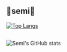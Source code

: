 ## 🌱semi🌱 ##

[![Top Langs](https://github-readme-stats.vercel.app/api/top-langs/?username=semilaver&layout=compact)](https://github.com/semilaver/github-readme-stats)
</br>
##
![Semi's GitHub stats](https://github-readme-stats.vercel.app/api?username=semilaver&show_icons=true&theme=cobalt)
